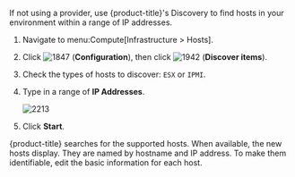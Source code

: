 If not using a provider, use {product-title}'s Discovery to find hosts
in your environment within a range of IP addresses.

1.  Navigate to menu:Compute\[Infrastructure \> Hosts\].

2.  Click ![1847](1847.png) (**Configuration**), then click
    ![1942](1942.png) (**Discover items**).

3.  Check the types of hosts to discover: `ESX` or `IPMI`.

4.  Type in a range of **IP Addresses**.
    
    ![2213](2213.png)

5.  Click **Start**.

{product-title} searches for the supported hosts. When available, the
new hosts display. They are named by hostname and IP address. To make
them identifiable, edit the basic information for each host.
